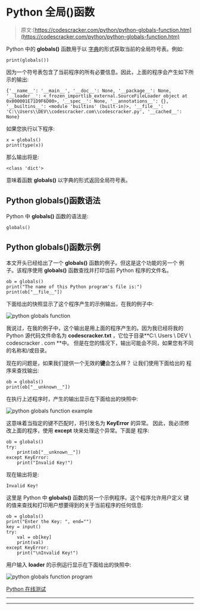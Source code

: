 # Python 全局()函数

> 原文:[https://codescracker.com/python/python-globals-function.htm](https://codescracker.com/python/python-globals-function.htm)

Python 中的 **globals()** 函数用于以 [字典](/python/python-dictionary.htm)的形式获取当前的全局符号表。例如:

```
print(globals())
```

因为一个符号表包含了当前程序的所有必要信息。因此，上面的程序会产生如下所示的输出:

```
{'__name__': '__main__', '__doc__': None, '__package__': None, '__loader__': <_frozen_importlib_external.SourceFileLoader object at 0x000001E71D9F6D00>, '__spec__': None, '__annotations__': {}, '__builtins__': <module 'builtins' (built-in)>, '__file__': 'C:\\Users\\DEV\\codescracker.com\\codescracker.py', '__cached__': None}
```

如果您执行以下程序:

```
x = globals()
print(type(x))
```

那么输出将是:

```
<class 'dict'>
```

意味着函数 **globals()** 以字典的形式返回全局符号表。

## Python globals()函数语法

Python 中 **globals()** 函数的语法是:

```
globals()
```

## Python globals()函数示例

本文开头已经给出了一个 **globals()** 函数的例子。但这是这个功能的另一个 例子。该程序使用 **globals()** 函数查找并打印当前 Python 程序的文件名。

```
ob = globals()
print("The name of this Python program's file is:")
print(ob["__file__"])
```

下面给出的快照显示了这个程序产生的示例输出，在我的例子中:

![python globals function](../Images/9ea41a2323dba62e0c3ebd36b6199d78.png)

我说过，在我的例子中，这个输出是用上面的程序产生的。因为我已经将我的 Python 源代码文件命名为 **codescracker.txt** ，它位于目录**C:\ Users \ DEV \ codescracker . com \**中。 但是在您的情况下，输出可能会不同，如果您有不同的名称和/或目录。

现在的问题是，如果我们提供一个无效的**键**会怎么样？
让我们使用下面给出的 程序来查找输出:

```
ob = globals()
print(ob["__unknown__"])
```

在执行上述程序时，产生的输出显示在下面给出的快照中:

![python globals function example](../Images/b974a6a75d07df9e83c02ccf716b4195.png)

这意味着当指定的键不匹配时，将引发名为 **KeyError** 的异常。 因此，我必须修改上面的程序，使用 **except** 块来处理这个异常。下面是 程序:

```
ob = globals()
try:
    print(ob["__unknown__"])
except KeyError:
    print("Invalid Key!")
```

现在输出将是:

```
Invalid Key!
```

这里是 Python 中 **globals()** 函数的另一个示例程序。这个程序允许用户定义 键的值来查找和打印用户想要得到的关于当前程序的任何信息:

```
ob = globals()
print("Enter the Key: ", end="")
key = input()
try:
    val = ob[key]
    print(val)
except KeyError:
    print("\nInvalid Key!")
```

用户输入 **__loader__** 的示例运行显示在下面给出的快照中:

![python globals function program](../Images/d0cba954e79e5c7c98b4cf83af02f7d5.png)

[Python 在线测试](/exam/showtest.php?subid=10)

* * *

* * *